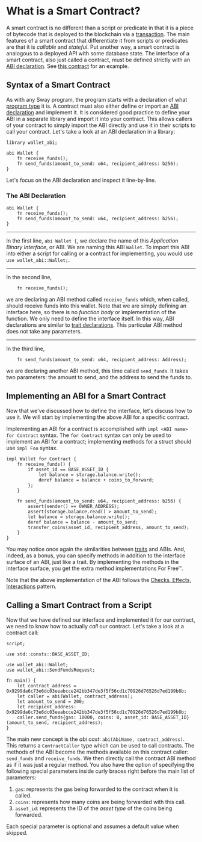 # What is a Smart Contract?

A smart contract is no different than a script or predicate in that it is a piece of bytecode that is deployed to the blockchain via a [transaction](https://github.com/FuelLabs/fuel-specs/blob/master/specs/protocol/tx_format.md). The main features of a smart contract that differentiate it from scripts or predicates are that it is _callable_ and _stateful_. Put another way, a smart contract is analogous to a deployed API with some database state. The interface of a smart contract, also just called a contract, must be defined strictly with an [ABI declaration](#the-abi-declaration). See [this contract](../examples/subcurrency.md) for an example.

## Syntax of a Smart Contract

As with any Sway program, the program starts with a declaration of what [program type](./index.md) it is. A contract must also either define or import an [ABI declaration](#the-abi-declaration) and implement it. It is considered good practice to define your ABI in a separate library and import it into your contract. This allows callers of your contract to simply import the ABI directly and use it in their scripts to call your contract. Let's take a look at an ABI declaration in a library:

```sway
library wallet_abi;

abi Wallet {
    fn receive_funds();
    fn send_funds(amount_to_send: u64, recipient_address: b256);
}
```

Let's focus on the ABI declaration and inspect it line-by-line.

### The ABI Declaration

```sway
abi Wallet {
    fn receive_funds();
    fn send_funds(amount_to_send: u64, recipient_address: b256);
}
```

---

In the first line, `abi Wallet {`, we declare the name of this _Application Binary Interface_, or ABI. We are naming this ABI `Wallet`. To import this ABI into either a script for calling or a contract for implementing, you would use `use wallet_abi::Wallet;`.

---

In the second line,

```sway
    fn receive_funds();
```

we are declaring an ABI method called `receive_funds` which, when called, should receive funds into this wallet. Note that we are simply defining an interface here, so there is no _function body_ or implementation of the function. We only need to define the interface itself. In this way, ABI declarations are similar to [trait declarations](../advanced/traits.md). This particular ABI method does not take any parameters.

---

In the third line,

```sway
    fn send_funds(amount_to_send: u64, recipient_address: Address);
```

we are declaring another ABI method, this time called `send_funds`. It takes two parameters: the amount to send, and the address to send the funds to.

## Implementing an ABI for a Smart Contract

Now that we've discussed how to define the interface, let's discuss how to use it. We will start by implementing the above ABI for a specific contract.

Implementing an ABI for a contract is accomplished with `impl <ABI name> for Contract` syntax. The `for Contract` syntax can only be used to implement an ABI for a contract; implementing methods for a struct should use `impl Foo` syntax.

```sway
impl Wallet for Contract {
    fn receive_funds() {
        if asset_id == BASE_ASSET_ID {
            let balance = storage.balance.write();
            deref balance = balance + coins_to_forward;
        };
    }

    fn send_funds(amount_to_send: u64, recipient_address: b256) {
        assert(sender() == OWNER_ADDRESS);
        assert(storage.balance.read() > amount_to_send);
        let balance = storage.balance.write();
        deref balance = balance - amount_to_send;
        transfer_coins(asset_id, recipient_address, amount_to_send);
    }
}
```

You may notice once again the similarities between [traits](../advanced/traits.md) and ABIs. And, indeed, as a bonus, you can specify methods in addition to the interface surface of an ABI, just like a trait. By implementing the methods in the interface surface, you get the extra method implementations For Free™.

Note that the above implementation of the ABI follows the [Checks, Effects, Interactions](https://docs.soliditylang.org/en/v0.6.11/security-considerations.html#re-entrancy) pattern.

## Calling a Smart Contract from a Script

Now that we have defined our interface and implemented it for our contract, we need to know how to actually _call_ our contract. Let's take a look at a contract call:

```sway
script;

use std::consts::BASE_ASSET_ID;

use wallet_abi::Wallet;
use wallet_abi::SendFundsRequest;

fn main() {
    let contract_address = 0x9299da6c73e6dc03eeabcce242bb347de3f5f56cd1c70926d76526d7ed199b8b;
    let caller = abi(Wallet, contract_address);
    let amount_to_send = 200;
    let recipient_address: 0x9299da6c73e6dc03eeabcce242bb347de3f5f56cd1c70926d76526d7ed199b8b;
    caller.send_funds{gas: 10000, coins: 0, asset_id: BASE_ASSET_ID}(amount_to_send, recipient_address);
}
```

The main new concept is the _abi cast_: `abi(AbiName, contract_address)`. This returns a `ContractCaller` type which can be used to call contracts. The methods of the ABI become the methods available on this contract caller: `send_funds` and `receive_funds`. We then directly call the contract ABI method as if it was just a regular method. You also have the option of specifying the following special parameters inside curly braces right before the main list of parameters:

1. `gas`: represents the gas being forwarded to the contract when it is called.
2. `coins`: represents how many coins are being forwarded with this call.
3. `asset_id`: represents the ID of the _asset type_ of the coins being forwarded.

Each special parameter is optional and assumes a default value when skipped.
